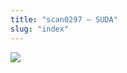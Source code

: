 ```yaml
---
title: "scan0297 – SUDA"
slug: "index"
---
```


[![](/wp-content/2015/05/scan0297-300x214.jpg)](/wp-content/2015/05/scan0297.jpg)